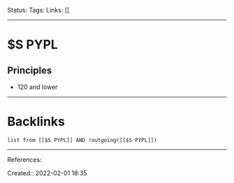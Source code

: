 Status: 
Tags: 
Links: [[
___
# $S PYPL
## Principles
- 120 and lower
___
# Backlinks
```dataview
list from [[$S PYPL]] AND !outgoing([[$S PYPL]])
```
___
References:

Created:: 2022-02-01 18:35